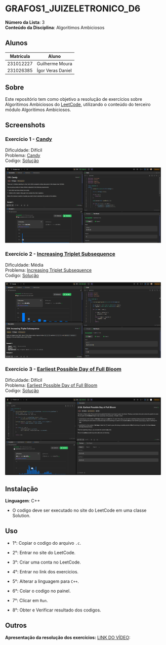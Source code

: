 # GRAFOS1_JUIZELETRONICO_D6

**Número da Lista**: 3<br>
**Conteúdo da Disciplina**: Algoritimos Ambiciosos<br>
 
## Alunos
|Matrícula | Aluno |
| -- | -- |
| 231012227   | Guilherme Moura  |
| 231026385  | Ígor Veras Daniel |

## Sobre 
Este repositório tem como objetivo a resolução de exercícios sobre Algoritimos Ambiciosos do [LeetCode](https://leetcode.com/), utilizando o conteúdo do terceiro módulo Algoritimos Ambiciosos.

## Screenshots
### Exercício 1 - [Candy](https://leetcode.com/problems/candy/description)

Dificuldade: Difícil<br>
Problema: [Candy](https://github.com/projeto-de-algoritmos-2025/Algoritimos_Ambiciosos_LeetCode_D6/blob/main/candy/Exercicio1.md)<br>
Codigo: [Solução](https://github.com/projeto-de-algoritmos-2025/Algoritimos_Ambiciosos_LeetCode_D6/blob/main/candy/Exercicio1.c)<br>

![](https://github.com/projeto-de-algoritmos-2025/Algoritimos_Ambiciosos_LeetCode_D6/blob/main/assets/candy.png)<br>

### Exercício 2 - [Increasing Triplet Subsequence](https://leetcode.com/problems/increasing-triplet-subsequence/description)

Dificuldade: Média<br>
Problema: [Increasing Triplet Subsequence](https://github.com/projeto-de-algoritmos-2025/Algoritimos_Ambiciosos_LeetCode_D6/blob/main/increasing_Triplet_Subsequence/Exercicio2.md)<br>
Codigo: [Solução](https://github.com/projeto-de-algoritmos-2025/Algoritimos_Ambiciosos_LeetCode_D6/blob/main/increasing_Triplet_Subsequence/Exercicio2.c)<br>

![](https://github.com/projeto-de-algoritmos-2025/Algoritimos_Ambiciosos_LeetCode_D6/blob/main/assets/increasing.png)<br>

### Exercício 3 - [Earliest Possible Day of Full Bloom](https://leetcode.com/problems/earliest-possible-day-of-full-bloom/description/)

Dificuldade: Difícil<br>
Problema: [Earliest Possible Day of Full Bloom
](https://github.com/projeto-de-algoritmos-2025/Algoritimos_Ambiciosos_LeetCode_D6/blob/main/bloom/Exercicio3.md)<br>
Codigo: [Solução](https://github.com/projeto-de-algoritmos-2025/Algoritimos_Ambiciosos_LeetCode_D6/blob/main/bloom/Exercicio3.cpp)<br>

![](https://github.com/projeto-de-algoritmos-2025/Algoritimos_Ambiciosos_LeetCode_D6/blob/main/assets/bloom.png)<br>

## Instalação 
**Linguagem**: C++<br>
- O codigo deve ser executado no site do LeetCode em uma classe Solution.

## Uso 
- 1°: Copiar o codigo do arquivo ```.c```.
 
- 2°: Entrar no site do LeetCode.
 
- 3°: Criar uma conta no LeetCode.
 
- 4°: Entrar no link dos exercicios.
 
- 5°: Alterar a linguagem para ```C++```.
 
- 6°: Colar o codigo no painel.
 
- 7°: Clicar em ```Run```.
 
- 8°: Obter e Verificar resultado dos codigos.

## Outros 
**Apresentação da resolução dos exercícios:** 
[LINK DO VÍDEO](): 


